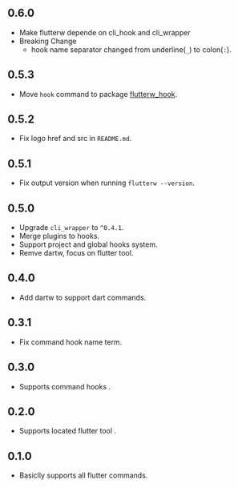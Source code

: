 ## 0.6.0

- Make flutterw depende on cli_hook and cli_wrapper
- Breaking Change
  - hook name separator changed from underline(`_`) to colon(`:`).

## 0.5.3

- Move `hook` command to package [flutterw_hook](https://pub.dev/packages/flutterw_hook).

## 0.5.2

- Fix logo href and src in `README.md`.

## 0.5.1

- Fix output version when running `flutterw --version`.

## 0.5.0

- Upgrade `cli_wrapper` to `^0.4.1`.
- Merge plugins to hooks.
- Support project and global hooks system.
- Remve dartw, focus on flutter tool.

## 0.4.0

- Add dartw to support dart commands.

## 0.3.1

- Fix command hook name term.

## 0.3.0

- Supports command hooks
.
## 0.2.0

- Supports located flutter tool
.
## 0.1.0

- Basiclly supports all flutter commands.
